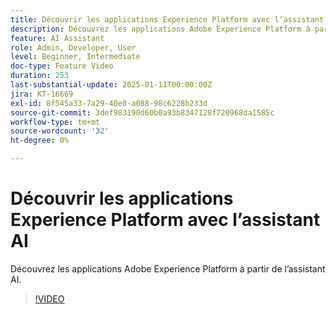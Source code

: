 ```yaml
---
title: Découvrir les applications Experience Platform avec l’assistant AI
description: Découvrez les applications Adobe Experience Platform à partir de l’assistant AI.
feature: AI Assistant
role: Admin, Developer, User
level: Beginner, Intermediate
doc-type: Feature Video
duration: 253
last-substantial-update: 2025-01-11T00:00:00Z
jira: KT-16669
exl-id: 8f545a33-7a29-40e0-a088-98c6228b233d
source-git-commit: 3def983190d60b0a93b8347128f720968da1585c
workflow-type: tm+mt
source-wordcount: '32'
ht-degree: 0%

---
```



# Découvrir les applications Experience Platform avec l’assistant AI

Découvrez les applications Adobe Experience Platform à partir de l’assistant AI.

>[!VIDEO](https://video.tv.adobe.com/v/3441024/?learn=on&enablevpops)

